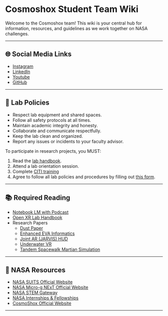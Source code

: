 # Cosmoshox Student Team Wiki

Welcome to the Cosmoshox team! This wiki is your central hub for information, resources, and guidelines as we work together on NASA challenges.

---

## 🌐 Social Media Links

- [Instagram](https://www.instagram.com/cosmoshox)
- [LinkedIn](https://www.linkedin.com/company/openxrlab/)
- [Youtube](https://www.youtube.com/@WSU_InnovationDesign/)
- [GitHub](https://github.com/Open-XR-Lab)

---

## 📜 Lab Policies

- Respect lab equipment and shared spaces.
- Follow all safety protocols at all times.
- Maintain academic integrity and honesty.
- Collaborate and communicate respectfully.
- Keep the lab clean and organized.
- Report any issues or incidents to your faculty advisor.

To participate in research projects, you MUST: 
1. Read the [lab handbook](/assets/Open%20XR%20Lab%20Handbook-2025-2026.pdf).
2. Attend a lab orientation session.
3. Complete [CITI training](https://about.citiprogram.org/)
4. Agree to follow all lab policies and procedures by filling out [this form](https://wichitastate.co1.qualtrics.com/jfe/form/SV_6L2743NcVxf3b5s).

---

## 📚 Required Reading

- [Notebook LM with Podcast](https://notebooklm.google.com/notebook/f692f54f-e6af-4591-a233-ad9151bf7be2)
- [Open XR Lab Handbook](/assets/Open%20XR%20Lab%20Handbook-2025-2026.pdf)
- Research Papers
    - [Dust Paper](/assets/DUST_IEEE2023Paper.pdf)
    - [Enhanced EVA Informatics](/assets/2003-01-2413_Requirements_and_Potential_for_Enhanc.pdf)
    - [Joint AR (JARVIS) HUD](/assets/ICES-2023-298-V2.pdf)
    - [Underwater VR](/assets/UnderwaterVRSystem-Neutral-Buoyancy-Training-ACM2019.pdf)
    - [Tandem Spacewalk Martian Simulation](/assets/Tandem-walk-in-simulated-martian-env.pdf)

---

## 🚀 NASA Resources

- [NASA SUITS Official Website](https://www.nasa.gov/learning-resources/spacesuit-user-interface-technologies-for-students/)
- [NASA Micro-g NExT Official Website](https://www.nasa.gov/learning-resources/micro-g-neutral-buoyancy-experiment-designteams/)
- [NASA STEM Gateway](https://www.stemgateway.nasa.gov/s/)
- [NASA Internships & Fellowships](https://intern.nasa.gov/)
- [CosmoShox Official Website](https://www.wichita.edu/academics/college-of-innovation-and-design/cosmoshox.php)

---


